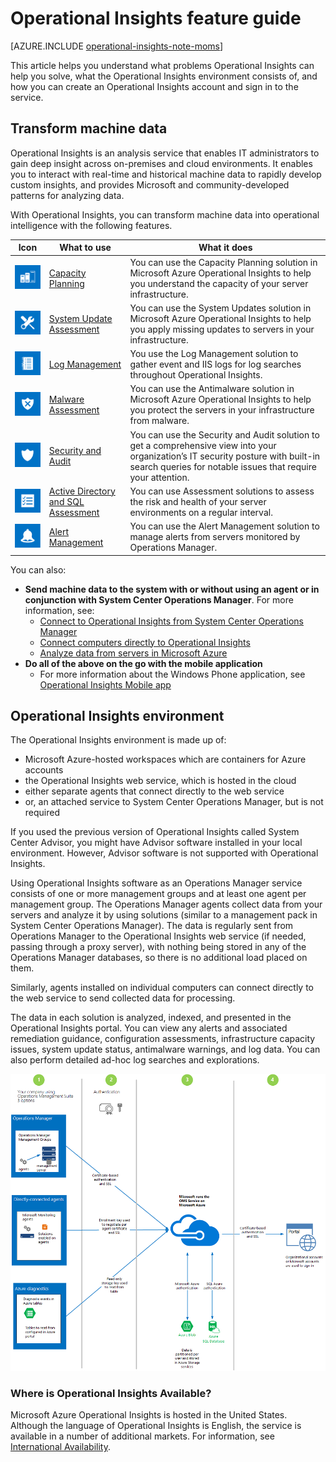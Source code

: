 <properties
	pageTitle="Operational Insights Feature Guide"
	description="Operational Insights is an analysis service that enables IT administrators to gain deep insight across on-premises and cloud environments. It enables you to interact with real-time and historical machine data to rapidly develop custom insights, and provides Microsoft and community-developed patterns for analyzing data."
	services="operational-insights"
	documentationCenter=""
	authors="bandersmsft"
	manager="jwhit"
	editor=""/>

<tags
	ms.service="operational-insights"
	ms.workload="na"
	ms.tgt_pltfrm="na"
	ms.devlang="na"
	ms.topic="article"
	ms.date="07/24/2015"
	ms.author="banders"/>

# Operational Insights feature guide

[AZURE.INCLUDE [operational-insights-note-moms](../../includes/operational-insights-note-moms.md)]

This article helps you understand what problems Operational Insights can help you solve, what the Operational Insights environment consists of, and how you can create an Operational Insights account and sign in to the service.

## Transform machine data

Operational Insights is an analysis service that enables IT administrators to gain deep insight across on-premises and cloud environments. It enables you to interact with real-time and historical machine data to rapidly develop custom insights, and provides Microsoft and community-developed patterns for analyzing data.

With Operational Insights, you can transform machine data into operational intelligence with the following features.


|**Icon** | **What to use** | **What it does**|
|---|---|---|
|![](./media/operational-insights-feature-guide/cap-plan.png) | [Capacity Planning](operational-insights-capacity.md) | You can use the Capacity Planning solution in Microsoft Azure Operational Insights to help you understand the capacity of your server infrastructure. |
| ![](./media/operational-insights-feature-guide/update.png) | [System Update Assessment](operational-insights-updates.md) | You can use the System Updates solution in Microsoft Azure Operational Insights to help you apply missing updates to servers in your infrastructure. |
| ![](./media/operational-insights-feature-guide/log-mgt.png) | [Log Management](operational-insights-search.md) | You use the Log Management solution to gather event and IIS logs for log searches throughout Operational Insights. |
| ![](./media/operational-insights-feature-guide/malware.png) | [Malware Assessment](operational-insights-antimalware.md) | You can use the Antimalware solution in Microsoft Azure Operational Insights to help you protect the servers in your infrastructure from malware. |
| ![](./media/operational-insights-feature-guide/sec-audit.png) | [Security and Audit](operational-insights-security-audit.md) | You can use the Security and Audit solution to get a comprehensive view into your organization’s IT security posture with built-in search queries for notable issues that require your attention. |
| ![](./media/operational-insights-feature-guide/assessment.png) | [Active Directory and SQL Assessment](operational-insights-assessment.md) | You can use Assessment solutions to assess the risk and health of your server environments on a regular interval. |
| ![](./media/operational-insights-feature-guide/alert.png) | [Alert Management](operational-insights-alerts.md) | You can use the Alert Management solution to manage alerts from servers monitored by Operations Manager. |


You can also:

- **Send machine data to the system with or without using an agent or in conjunction with System Center Operations Manager**. For more information, see:
	- [Connect to Operational Insights from System Center Operations Manager](operational-insights-connect-scom.md)
	- [Connect computers directly to Operational Insights](operational-insights-direct-agent.md)
	- [Analyze data from servers in Microsoft Azure](operational-insights-analyze-data-azure.md)
- **Do all of the above on the go with the mobile application**
	- For more information about the Windows Phone application, see [Operational Insights Mobile app](http://www.windowsphone.com/en-us/store/app/operational-insights/4823b935-83ce-466c-82bb-bd0a3f58d865)

## Operational Insights environment

The Operational Insights environment is made up of:

- Microsoft Azure-hosted workspaces which are containers for Azure accounts
- the Operational Insights web service, which is hosted in the cloud
- either separate agents that connect directly to the web service
- or, an attached service to System Center Operations Manager, but is not required


If you used the previous version of Operational Insights called System Center Advisor, you might have Advisor software installed in your local environment. However, Advisor software is not supported with Operational Insights.

Using Operational Insights software as an Operations Manager service consists of one or more management groups and at least one agent per management group. The Operations Manager agents collect data from your servers and analyze it by using solutions (similar to a management pack in System Center Operations Manager). The data is regularly sent from Operations Manager to the Operational Insights web service (if needed, passing through a proxy server), with nothing being stored in any of the Operations Manager databases, so there is no additional load placed on them.

Similarly, agents installed on individual computers can connect directly to the web service to send collected data for processing.

The data in each solution is analyzed, indexed, and presented in the Operational Insights portal. You can view any alerts and associated remediation guidance, configuration assessments, infrastructure capacity issues, system update status, antimalware warnings, and log data. You can also perform detailed ad-hoc log searches and explorations.

![Image of Operational Insights overview diagram](./media/operational-insights-feature-guide/environment.png)

### Where is Operational Insights Available?
Microsoft Azure Operational Insights is hosted in the United States. Although the language of Operational Insights is English, the service is available in a number of additional markets. For information, see [International Availability](http://go.microsoft.com/fwlink/?LinkId=229842).
